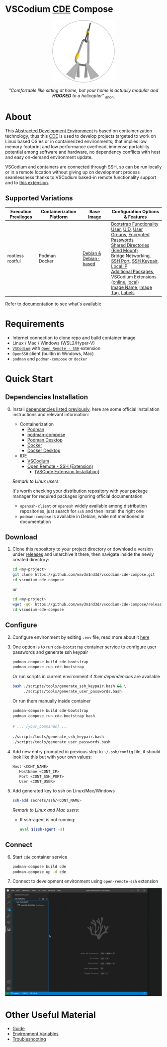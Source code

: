 

# VSCodium [CDE](https://github.com/wav3m1nd3d/ade-spec/README.md#CDE "Containerized Development Environment" ) Compose

<p align=center>
	<picture>
  		<source media="(prefers-color-scheme: dark)" srcset="https://raw.githubusercontent.com/wav3m1nd3d/vscodium-cde-compose/main/docs/images/cde-dark.svg">
  		<source media="(prefers-color-scheme: light)" srcset="https://raw.githubusercontent.com/wav3m1nd3d/vscodium-cde-compose/main/docs/images/cde.svg">
  		<img alt="CDE Logo" src="https://raw.githubusercontent.com/wav3m1nd3d/vscodium-cde-compose/main/docs/images/cde.svg" height="200">
	</picture>
</p>

<p align=center> <i>"Comfortable like sitting at home, but your home is actually modular and <b>HOOKED</b> to a helicopter"</i> <sub>anon.</sub></p>

# About

This [Abstracted Development Environment](https://github.com/wav3m1nd3d/ade-spec "ADE Specification") is based on containerization technology, thus this [CDE](https://github.com/wav3m1nd3d/ade-spec/README.md#CDE "Containerized Development Environment") is used to develop projects targeted to work on Linux based OS'es or in containerized environments; that implies low memory footprint and low performance overhead, immense portability potential among software and hardware, no dependency conflicts with host and easy on-demand environment update.

VSCodium and containers are connected through SSH, so can be run locally or in a remote location without giving up on development process seamlessness thanks to VSCodium baked-in remote functionality support and to [this extension](https://open-vsx.org/extension/jeanp413/open-remote-ssh "open-remote-ssh").


## Supported Variations

| Execution Previleges | Containerization Platform | Base Image | Configuration Options & Features | 
| --- | --- | --- | --- |
| rootless<br>rootful | Podman<br>Docker | [Debian & Debian-based](# "BASE_IMG_NAME, BASE_IMG_TAG") | [Bootstrap Functionality](# "Enables CDE pre-build configuration and script execution even on systems without dependencies installed: BOOT_CONT_USER, BOOT_CONT_USER_UID, BOOT_CONT_USER_GROUPS")<br>[User](# "CONT_USER"), [UID](# "CONT_USER_UID"), [User Groups](# "CONT_USER_GROUPS"), [Encrypted Passwords](# "Generates and reads user passwords in encrypted form: CONT_USERS_PASS_DIR")<br>[Shared Directories (Bind Mount)](# "HOST_PROJ_DIR, CONT_PROJ_DIR, CONT_CDE_DIR, HOST_CDE_DIR, CONT_USERNS_MODE")<br>Bridge Networking, [SSH Port](# "CONT_SSH_PORT"), [SSH Keypair](# "Generates and uses ssh keys for passwordless public key authentication: HOST_SSH_DIR, HOST_SSH_KEYPAIR_NAME"), [Local IP](# "CONT_IP")<br>[Additional Packages](# "CONT_PKGS"), VSCodium Extensions ([online](# "CONT_CODIUM_EXTS"), [local](# "HOST_CODIUM_EXTS_DIR"))<br>[Image Name](# "IMG_NAME"), [Image Tag](# "IMG_TAG"), [Labels](# "IMG_VER, IMG_DESC")<br> |

Refer to [documentation](https://github.com/wav3m1nd3d/vscodium-cde-compose/blob/main/docs/guide.md) to see what's available

# Requirements

* Internet connection to clone repo and build container image
* Linux / Mac / Windows (WSL2/Hyper-V)
* [`VSCodium`](https://vscodium.com) with [`Open Remote - SSH`](https://open-vsx.org/extension/jeanp413/open-remote-ssh) extension
* `OpenSSH` client (builtin in Windows, Mac)
* `podman` and `podman-compose` or `docker`

# Quick Start

## Dependencies Installation

0. Install [dependencies listed previously](#requirements), here are some official installation instructions and relevant information:
	* Containerization
		* [Podman](https://podman.io/docs/installation)
		* [podman-compose](https://github.com/containers/podman-compose#installation)
		* [Podman Desktop](https://podman-desktop.io/downloads)
		* [Docker](https://docs.docker.com/engine/install)
		* [Docker Desktop](https://docs.docker.com/desktop/install/linux-install)
	* IDE
		* [VSCodium](https://vscodium.com/#install)
		* [Open Remote - SSH (Extension)](https://open-vsx.org/extension/jeanp413/open-remote-ssh#ssh-host-requirements#) 
			* [\[VSCode Extension Installation\]](https://code.visualstudio.com/learn/get-started/extensions)
		
	_Remark to Linux users:_
	
	It's worth checking your distribution repository with your package manager for required packages ignoring official documentation: 
	* `openssh-client` or `openssh` widely available among distribution repositories, just search for `ssh` and then install the right one
	* `podman-compose` is available in Debian, while not mentioned in documentation


## Download

1. Clone this repository to your project directory or download a version under [releases](https://github.com/wav3m1nd3d/vscodium-cde-compose/releases) and unarchive it there, then navigate inside the newly created directory:

	```sh
	cd <my-project>
	git clone https://github.com/wav3m1nd3d/vscodium-cde-compose.git
	cd vscodium-cde-compose
	```

	or

	```sh
	cd <my-project>
	wget -qO- https://github.com/wav3m1nd3d/vscodium-cde-compose/releases/vscodium-cde-compose_<version>.zip | unzip -
	cd vscodium-cde-compose
	```


## Configure

2. Configure environment by editing `.env` file, read more about it [here](https://github.com/wav3m1nd3d/vscodium-cde-compose/blob/main/docs/env.md)


3. One option is to run `cde-bootstrap` container service to configure user passwords and generate ssh keypair

	```sh
	podman-compose build cde-bootstrap
	podman-compose run cde-bootstrap
	```

	Or run scripts in current environment if _their dependencies_ are available

	```sh
	bash ./scripts/tools/generate_ssh_keypair.bash && \
	     ./scripts/tools/generate_user_passwords.bash
	```

	Or run them manually inside container
	```sh
	podman-compose build cde-bootstrap
	podman-compose run cde-bootstrap bash

	# ... [your_commands] ...

	./scripts/tools/generate_ssh_keypair.bash
	./scripts/tools/generate_user_passwords.bash
	```



4. Add new entry prompted in previous step to `~/.ssh/config` file, it should look like this but with your own values:
   ```
   Host <CONT_NAME>
      HostName <CONT_IP>
      Port <CONT_SSH_PORT>
      User <CONT_USER>
   ```

5. Add generated key to ssh on Linux/Mac/Windows
	```sh
	ssh-add secrets/ssh/<CONT_NAME>
	```

	_Remark to Linux and Mac users:_
	* If ssh-agent is not running:
		```sh
		eval $(ssh-agent -s)
		``` 

## Connect

6. Start `cde` container service
   ```sh
   podman-compose build cde
   podman-compose up -d cde
   ```

7. Connect to development environment using `open-remote-ssh` extension

![](https://raw.githubusercontent.com/wav3m1nd3d/vscodium-cde-compose/main/docs/images/open-remote-ssh-demonstration.gif)

# Other Useful Material

* [Guide](https://github.com/wav3m1nd3d/vscodium-cde-compose/blob/main/docs/guide.md)
* [Environment Variables](https://github.com/wav3m1nd3d/vscodium-cde-compose/blob/main/docs/env.md)
* [Troubleshooting](https://github.com/wav3m1nd3d/vscodium-cde-compose/blob/main/docs/troubleshooting.md)
